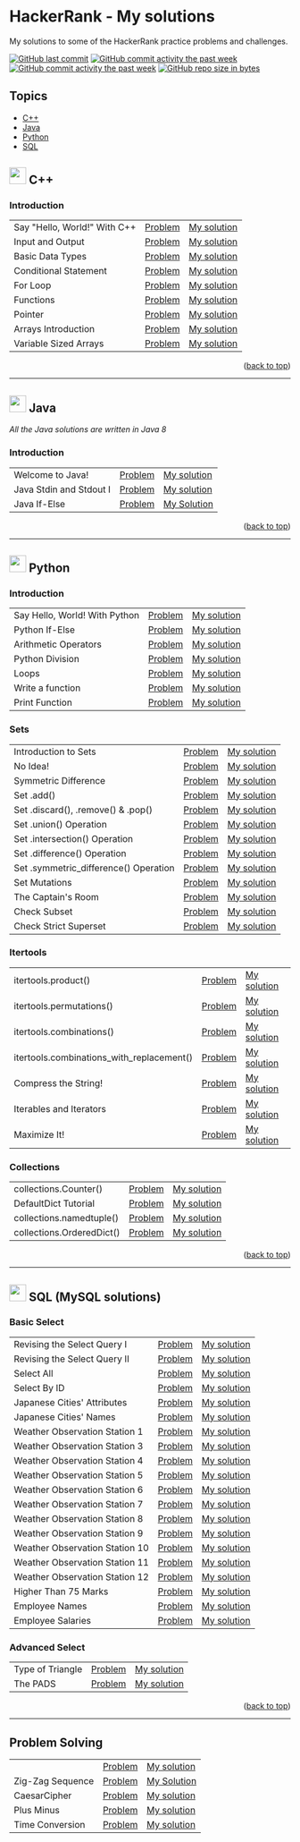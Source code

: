 # HackerRank - My solutions
My solutions to some of the HackerRank practice problems and challenges.

[![GitHub last commit](https://img.shields.io/github/last-commit/niaBaldoni/HackerRank-Challenges.svg)](https://github.com/niaBaldoni/HackerRank-Challenges)
[![GitHub commit activity the past week](https://img.shields.io/github/commit-activity/w/niaBaldoni/HackerRank-Challenges.svg)](https://github.com/niaBaldoni/HackerRank-Challenges)
[![GitHub commit activity the past week](https://img.shields.io/github/commit-activity/y/niaBaldoni/HackerRank-Challenges.svg)](https://github.com/niaBaldoni/HackerRank-Challenges)
[![GitHub repo size in bytes](https://img.shields.io/github/repo-size/niaBaldoni/HackerRank-Challenges.svg)](https://github.com/niaBaldoni/HackerRank-Challenges)

## Topics
+ [C++](#-c)
+ [Java](#-java)
+ [Python](#-python)
+ [SQL](#-sql-mysql-solutions)

## <img src= "https://skillicons.dev/icons?i=cpp" width = 30px> C++

### Introduction
| | | |
| --- | --- | --- |
| Say "Hello, World!" With C++ | [Problem](https://www.hackerrank.com/challenges/cpp-hello-world/problem) | [My solution](./cplusplus/01_introduction/cpp-hello-world.cpp) |
| Input and Output | [Problem](https://www.hackerrank.com/challenges/cpp-input-and-output/problem) | [My solution](./cplusplus/01_introduction/cpp-input-and-output.cpp) |
| Basic Data Types | [Problem](https://www.hackerrank.com/challenges/c-tutorial-basic-data-types/problem) | [My solution](./cplusplus/01_introduction/c-tutorial-basic-data-types.cpp) |
| Conditional Statement | [Problem](https://www.hackerrank.com/challenges/c-tutorial-conditional-if-else/problem) | [My solution](./cplusplus/01_introduction/c-tutorial-conditional-if-else.cpp) |
| For Loop | [Problem](https://www.hackerrank.com/challenges/c-tutorial-for-loop/problem) | [My solution](./cplusplus/01_introduction/c-tutorial-for-loop.cpp) |
| Functions | [Problem](https://www.hackerrank.com/challenges/c-tutorial-functions/problem) | [My solution](./cplusplus/01_introduction/c-tutorial-functions.cpp) |
| Pointer | [Problem](https://www.hackerrank.com/challenges/c-tutorial-pointer/problem) | [My solution](./cplusplus/01_introduction/c-tutorial-pointer.cpp) |
| Arrays Introduction | [Problem](https://www.hackerrank.com/challenges/arrays-introduction/problem) | [My solution](./cplusplus/01_introduction/arrays-introduction.cpp) |
| Variable Sized Arrays | [Problem](https://www.hackerrank.com/challenges/variable-sized-arrays/problem) | [My solution](./cplusplus/01_introduction/variable-sized-arrays.cpp) |

<p align="right">(<a href="#topics">back to top</a>)</p>


---
## <img src= "https://skillicons.dev/icons?i=java" width = 30px> Java
_All the Java solutions are written in Java 8_
### Introduction
| | | |
| --- | --- | --- |
| Welcome to Java! | [Problem](https://www.hackerrank.com/challenges/welcome-to-java/problem) | [My solution](./java/01_introduction/welcome-to-java.java) |
| Java Stdin and Stdout I | [Problem](https://www.hackerrank.com/challenges/java-stdin-and-stdout-1/problem) | [My solution](./java/01_introduction/java-stdin-and-stdout-1.java) |
| Java If-Else | [Problem](https://www.hackerrank.com/challenges/java-if-else/problem) | [My Solution](./java/01_introduction/java-if-else.java) |


<p align="right">(<a href="#topics">back to top</a>)</p>


---
## <img src= "https://skillicons.dev/icons?i=py" width = 30px> Python

### Introduction

|  |  |  |
| --- | --- | --- | 
Say Hello, World! With Python | [Problem](https://www.hackerrank.com/challenges/py-hello-world/problem) | [My solution](./python/01_introduction/py-hello-world.py)
Python If-Else | [Problem](https://www.hackerrank.com/challenges/py-if-else/problem) | [My solution](./python/01_introduction/py-if-else.py)
Arithmetic Operators | [Problem](https://www.hackerrank.com/challenges/python-arithmetic-operators/problem) | [My solution](./python/01_introduction/python-arithmetic-operators.py)
Python Division | [Problem](https://www.hackerrank.com/challenges/python-division/problem) | [My solution](./python/01_introduction/python-division.py)
Loops | [Problem](https://www.hackerrank.com/challenges/python-loops/problem) | [My solution](./python/01_introduction/python-loops.py)
Write a function | [Problem](https://www.hackerrank.com/challenges/write-a-function/problem) | [My solution](./python/01_introduction/write-a-function.py)
Print Function | [Problem](https://www.hackerrank.com/challenges/python-print/problem) | [My solution](./python/01_introduction/python-print.py)

### Sets
|  |  |  |
| --- | --- | --- | 
| Introduction to Sets | [Problem](https://www.hackerrank.com/challenges/py-introduction-to-sets/problem) | [My solution](./python/sets/py-introduction-to-sets.py)
| No Idea! | [Problem](https://www.hackerrank.com/challenges/no-idea/problem) | [My solution](./python/sets/no-idea.py)
| Symmetric Difference | [Problem](https://www.hackerrank.com/challenges/symmetric-difference/problem) | [My solution](./python/sets/symmetric-difference.py) 
| Set .add() | [Problem](https://www.hackerrank.com/challenges/py-set-add/problem) | [My solution](./python/sets/py-set-add.py)
| Set .discard(), .remove() & .pop() | [Problem](https://www.hackerrank.com/challenges/py-set-discard-remove-pop) | [My solution](./python/sets/py-set-discard-remove-pop.py)
| Set .union() Operation | [Problem](https://www.hackerrank.com/challenges/py-set-union) | [My solution](./python/sets/py-set-union.py)
| Set .intersection() Operation | [Problem](https://www.hackerrank.com/challenges/py-set-intersection-operation) | [My solution](./python/sets/py-set-intersection-operation.py)
| Set .difference() Operation | [Problem](https://www.hackerrank.com/challenges/py-set-difference-operation) | [My solution](./python/sets/py-set-difference-operation.py)
| Set .symmetric_difference() Operation | [Problem](https://www.hackerrank.com/challenges/py-set-symmetric-difference-operation) | [My solution](./python/sets/py-set-symmetric-difference-operation.py)
| Set Mutations | [Problem](https://www.hackerrank.com/challenges/py-set-mutations) | [My solution](./python/sets/py-set-mutations.py)
| The Captain's Room | [Problem](https://www.hackerrank.com/challenges/py-the-captains-room) | [My solution](./python/sets/py-the-captains-room.py)
| Check Subset | [Problem](https://www.hackerrank.com/challenges/py-check-subset) | [My solution](./python/sets/py-check-subset.py)
| Check Strict Superset | [Problem](https://www.hackerrank.com/challenges/py-check-strict-superset) | [My solution](./python/sets/py-check-strict-superset.py)

### Itertools
|  |  |  |
| --- | --- | --- | 
| itertools.product() | [Problem](https://www.hackerrank.com/challenges/itertools-product/problem) | [My solution](./python/itertools/itertools-product.py) |
| itertools.permutations() | [Problem](https://www.hackerrank.com/challenges/itertools-permutations/problem) | [My solution](./python/itertools/itertools-permutations.py)
| itertools.combinations() | [Problem](https://www.hackerrank.com/challenges/itertools-combinations/problem) | [My solution](./python/itertools/itertools-combinations.py)
| itertools.combinations_with_replacement() | [Problem](https://www.hackerrank.com/challenges/itertools-combinations-with-replacement) | [My solution](./python/itertools/itertools-combinations-with-replacement.py)
| Compress the String! | [Problem](https://www.hackerrank.com/challenges/compress-the-string) | [My solution](./python/itertools/compress-the-string.py)
| Iterables and Iterators | [Problem](https://www.hackerrank.com/challenges/iterables-and-iterators) | [My solution](./python/itertools/iterables-and-iterators.py)
| Maximize It! | [Problem](https://www.hackerrank.com/challenges/maximize-it) | [My solution](./python/itertools/maximize-it.py)

### Collections
|  |  |  |
| --- | --- | --- | 
| collections.Counter() | [Problem](https://www.hackerrank.com/challenges/collections-counter) | [My solution](./python/collections/collections-counter.py)
| DefaultDict Tutorial | [Problem](https://www.hackerrank.com/challenges/defaultdict-tutorial) | [My solution](./python/collections/defaultdict-tutorial.py)
| collections.namedtuple() | [Problem](https://www.hackerrank.com/challenges/py-collections-namedtuple) | [My solution](./python/collections/py-collections-namedtuple.py)
| collections.OrderedDict() | [Problem](https://www.hackerrank.com/challenges/py-collections-ordereddict) | [My solution](./python/collections/py-collections-ordereddict.py)

<p align="right">(<a href="#topics">back to top</a>)</p>


---
## <img src= "https://skillicons.dev/icons?i=mysql" width = 30px> SQL (MySQL solutions)
### Basic Select
| | | |
| --- | --- | --- |
| Revising the Select Query I | [Problem](https://www.hackerrank.com/challenges/revising-the-select-query/problem) | [My solution](../main/sql/basic_select/revising-the-select-query.sql)
| Revising the Select Query II | [Problem](https://www.hackerrank.com/challenges/revising-the-select-query-2/problem) | [My solution](../main/sql/basic_select/revising-the-select-query-2.sql)
| Select All | [Problem](https://www.hackerrank.com/challenges/select-all-sql/problem) | [My solution](../main/sql/basic_select/select-all-sql.sql)
| Select By ID | [Problem](https://www.hackerrank.com/challenges/select-by-id/problem) | [My solution](../main/sql/basic_select/select-by-id.sql)
| Japanese Cities' Attributes | [Problem](https://www.hackerrank.com/challenges/japanese-cities-attributes/problem) | [My solution](../main/sql/basic_select/japanese-cities-attributes.sql)
| Japanese Cities' Names | [Problem](https://www.hackerrank.com/challenges/japanese-cities-name/problem) | [My solution](../main/sql/basic_select/japanese-cities-name.sql)
| Weather Observation Station 1 | [Problem](https://www.hackerrank.com/challenges/weather-observation-station-1/problem) | [My solution](../main/sql/basic_select/weather-observation-station-1.sql)
| Weather Observation Station 3 | [Problem](https://www.hackerrank.com/challenges/weather-observation-station-3/problem) | [My solution](../main/sql/basic_select/weather-observation-station-3.sql)
| Weather Observation Station 4 | [Problem](https://www.hackerrank.com/challenges/weather-observation-station-4/problem) | [My solution](../main/sql/basic_select/weather-observation-station-4.sql)
| Weather Observation Station 5 | [Problem](https://www.hackerrank.com/challenges/weather-observation-station-5/problem) | [My solution](../main/sql/basic_select/weather-observation-station-5.sql)
| Weather Observation Station 6 | [Problem](https://www.hackerrank.com/challenges/weather-observation-station-6/problem) | [My solution](../main/sql/basic_select/weather-observation-station-6.sql)
| Weather Observation Station 7 | [Problem](https://www.hackerrank.com/challenges/weather-observation-station-7/problem) | [My solution](../main/sql/basic_select/weather-observation-station-7.sql)
| Weather Observation Station 8 | [Problem](https://www.hackerrank.com/challenges/weather-observation-station-8/problem) | [My solution](../main/sql/basic_select/weather-observation-station-8.sql)
| Weather Observation Station 9 | [Problem](https://www.hackerrank.com/challenges/weather-observation-station-9/problem) | [My solution](../main/sql/basic_select/weather-observation-station-9.sql)
| Weather Observation Station 10 | [Problem](https://www.hackerrank.com/challenges/weather-observation-station-10/problem) | [My solution](https://github.com/niaBaldoni/HackerRank-Challenges/blob/main/sql/basic_select/weather-observation-station-10.sql)
| Weather Observation Station 11 | [Problem](https://www.hackerrank.com/challenges/weather-observation-station-11/problem) | [My solution](https://github.com/niaBaldoni/HackerRank-Challenges/blob/main/sql/basic_select/weather-observation-station-11.sql)
| Weather Observation Station 12 | [Problem](https://www.hackerrank.com/challenges/weather-observation-station-12/problem) | [My solution](https://github.com/niaBaldoni/HackerRank-Challenges/blob/main/sql/basic_select/weather-observation-station-12.sql)
| Higher Than 75 Marks | [Problem](https://www.hackerrank.com/challenges/more-than-75-marks/problem) | [My solution](https://github.com/niaBaldoni/HackerRank-Challenges/blob/main/sql/basic_select/more-than-75-marks.sql)
| Employee Names | [Problem](https://www.hackerrank.com/challenges/name-of-employees/problem) | [My solution](https://github.com/niaBaldoni/HackerRank-Challenges/blob/main/sql/basic_select/name-of-employees.sql)
| Employee Salaries | [Problem](https://www.hackerrank.com/challenges/salary-of-employees/problem) | [My solution](https://github.com/niaBaldoni/HackerRank-Challenges/blob/main/sql/basic_select/salary-of-employees.sql)

### Advanced Select
| | | |
| --- | --- | --- |
| Type of Triangle | [Problem](https://www.hackerrank.com/challenges/what-type-of-triangle/problem) | [My solution](https://github.com/niaBaldoni/HackerRank-Challenges/blob/main/sql/advanced_select/what-type-of-triangle.sql) 
| The PADS | [Problem](https://www.hackerrank.com/challenges/the-pads/problem) | [My solution](https://github.com/niaBaldoni/HackerRank-Challenges/blob/main/sql/advanced_select/the-pads.sql) 

<p align="right">(<a href="#topics">back to top</a>)</p>


---
## Problem Solving
|  |  |  |
| --- | --- | --- | 
|  | [Problem]() | [My solution]()
| Zig-Zag Sequence | [Problem](https://www.hackerrank.com/challenges/one-week-preparation-kit-zig-zag-sequence/problem) | [My Solution](../main/ZigZagSequence.py)
| CaesarCipher | [Problem](https://www.hackerrank.com/challenges/one-week-preparation-kit-caesar-cipher-1/problem) | [My solution](../main/CaesarCipher.py)
| Plus Minus | [Problem](https://www.hackerrank.com/challenges/one-week-preparation-kit-plus-minus/problem) | [My solution](../main/algorithms/PlusMinus.py)
| Time Conversion | [Problem](https://www.hackerrank.com/challenges/one-week-preparation-kit-time-conversion/problem) | [My solution](../main/algorithms/TimeConversion.py)
